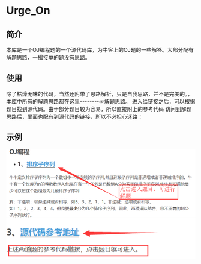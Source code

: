 # Urge_On
## 简介
本库是一个OJ编程题的一个源代码库，为牛客上的OJ题的一些解答。大部分配有解题思路，一撮接单的题没有思路。
## 使用
除了枯燥无味的代码，当然还附带了思路解析，只是自我思路，并不是完美的。，本库中所有的解题思路都在这里--------☞[解题思路](https://blog.csdn.net/void_leng/article/category/9011874)。
进入给链接之后，可以根据题目找到源代码。由于部分题目较为容易，所以直接附上的参考代码
访问到解题思路后，里面也配有到源代码的链接，所以不必担心迷路：

## 示例

![](https://github.com/Be-doing/Urge_On/blob/master/screenshot/1.png)
![](https://github.com/Be-doing/Urge_On/blob/master/screenshot/2.png)
